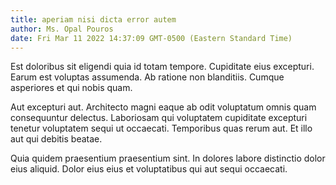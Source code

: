 ```yaml
---
title: aperiam nisi dicta error autem
author: Ms. Opal Pouros
date: Fri Mar 11 2022 14:37:09 GMT-0500 (Eastern Standard Time)
---
```

Est doloribus sit eligendi quia id totam tempore. Cupiditate eius excepturi. Earum est voluptas assumenda. Ab ratione non blanditiis. Cumque asperiores et qui nobis quam.

 Aut excepturi aut. Architecto magni eaque ab odit voluptatum omnis quam consequuntur delectus. Laboriosam qui voluptatem cupiditate excepturi tenetur voluptatem sequi ut occaecati. Temporibus quas rerum aut. Et illo aut qui debitis beatae.

 Quia quidem praesentium praesentium sint. In dolores labore distinctio dolor eius aliquid. Dolor eius eius et voluptatibus qui aut sequi occaecati.